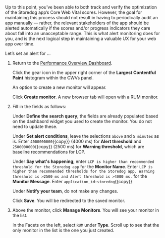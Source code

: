 Up to this point, you’ve been able to both track and verify the optimization of the Storedog app’s Core Web Vital scores. However, the goal for maintaining this process should not result in having to periodically audit an app manually –– rather, the relevant stakeholders of the app should be alerted automatically if the scores and/or progress indicators they care about fall into an unacceptable range. This is what alert monitoring does for you, and is the next logical step in maintaining a valuable UX for your web app over time. 

Let’s set an alert for ...

1. Return to the [Performance Overview Dashboard](link).

    Click the gear icon in the upper right corner of the **Largest Contentful Paint** histogram within the CWVs panel. 
    
    An option to create a new monitor will appear. 
    
    Click **Create monitor**. A new browser tab will open with a RUM monitor.

2. Fill in the fields as follows:

    Under **Define the search query**, the fields are already populated based on the dashbaord widget you used to create the monitor. You do not need to update these.

    Under **Set alert conditions**, leave the selections `above` and `5 minutes` as is. Enter `4000000000`{{copy}} (4000 ms) for **Alert threshold** and `2500000000`{{copy}} (2500 ms) for **Warning threshold**, which are baseline recommendations for LCP.

    Under **Say what's happening**, enter `LCP is higher than recommended threshold for the Storedog app` for the **Monitor Name**. Enter `LCP is higher than recommended thresholds for the Storedog app. Warning threshold is >2500 ms and Alert threshold is >4000 ms.` for the **Monitor Message**. Enter `application_id:storedog`{{copy}}

    Under **Notify your team**, do not make any changes.

    Click **Save**. You will be redirected to the saved monitor.

4. Above the monitor, click **Manage Monitors**. You will see your monitor in the list.

    In the Facets on the left, select `RUM` under **Type**. Scroll up to see that the only monitor in the list is the one you just created.

